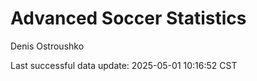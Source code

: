 # Advanced Soccer Statistics
Denis Ostroushko

<!-- gfm -->

Last successful data update: 2025-05-01 10:16:52 CST
